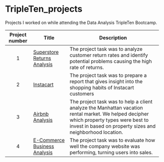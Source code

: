 # TripleTen_projects
Projects I worked on while attending the Data Analysis TripleTen Bootcamp.


| Project number | Title | Description |
| :-----------: | ----------- |----------- |
| 1 | [Superstore Returns Analysis](https://docs.google.com/presentation/d/1tb80qYWvBruxK1ATqAPQeQHVY9-n7qLAolNFurSBneE/edit?usp=sharing)| The project task was to analyze customer return rates and identify potential problems causing the high rate of returns. |
| 2 | [Instacart](https://github.com/zarina-perez/TripleTen_projects/tree/main/02-EDA_project) | The project task was to prepare a report that gives insight into the shopping habits of Instacart customers |
| 3 | [Airbnb Analysis](https://docs.google.com/spreadsheets/d/1onIaA13q_bJOESTcrwANEDGfe0y1ANWXmY5m34IC2lE/edit?usp=sharing) | The project task was to help a client analyze the Manhattan vacation rental market. We helped decipher which property types were best to invest in based on property sizes and neighborhood location. |
| 4 | [E-Commerce Business Analysis](https://docs.google.com/spreadsheets/d/1I_sH6_fxk-s33I5SMQ8h8QzCXhR0rtG-c8s1VbaRJHI/edit?usp=sharing) | The project task was to evaluate how well the company website was performing, turning users into sales. |
